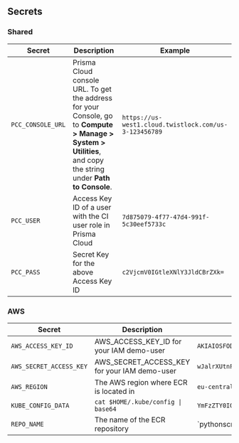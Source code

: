 
## Secrets 
### Shared
| Secret | Description | Example |
| --- |--- | --- |
| `PCC_CONSOLE_URL` | Prisma Cloud console URL. To get the address for your Console, go to **Compute > Manage > System > Utilities**, and copy the string under **Path to Console**. | `https://us-west1.cloud.twistlock.com/us-3-123456789` |
| `PCC_USER` | Access Key ID of a user with the CI user role in Prisma Cloud | `7d875079-4f77-47d4-991f-5c30eef5733c`
| `PCC_PASS` | Secret Key for the above Access Key ID | `c2VjcmV0IGtleXNlY3JldCBrZXk=`
### AWS
| Secret | Description | Example |
| --- |--- | --- |
| `AWS_ACCESS_KEY_ID` | AWS_ACCESS_KEY_ID for your IAM demo-user | `AKIAIOSFODNN7EXAMPLE` |
`AWS_SECRET_ACCESS_KEY` |AWS_SECRET_ACCESS_KEY for your IAM demo-user | `wJalrXUtnFEMI/K7MDENG/bPxRfiCYEXAMPLEKEY` |
| `AWS_REGION` | The AWS region where ECR is located in | `eu-central-1` |
`KUBE_CONFIG_DATA` | `cat $HOME/.kube/config \| base64` | `YmFzZTY0IG...V4YW1wbGU=` |
`REPO_NAME` | The name of the ECR repository | `pythonscript
